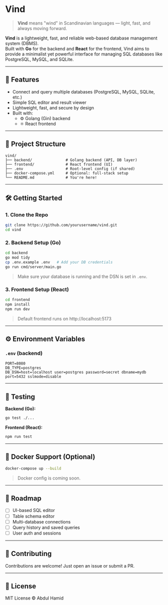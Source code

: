 # Vind

> **Vind** means "wind" in Scandinavian languages — light, fast, and always moving forward.

**Vind** is a lightweight, fast, and reliable web-based database management system (DBMS).  
Built with **Go** for the backend and **React** for the frontend, Vind aims to provide a minimalist yet powerful interface for managing SQL databases like PostgreSQL, MySQL, and SQLite.

---

## 🚀 Features

- Connect and query multiple databases (PostgreSQL, MySQL, SQLite, etc.)
- Simple SQL editor and result viewer
- Lightweight, fast, and secure by design
- Built with:
  - ⚙️ Golang (Gin) backend
  - ⚛️ React frontend

---

## 📁 Project Structure

```plaintext
vind/
├── backend/               # Golang backend (API, DB layer)
├── frontend/              # React frontend (UI)
├── .env                   # Root-level config (if shared)
├── docker-compose.yml     # Optional: full-stack setup
└── README.md              # You're here!
```

---

## 🛠️ Getting Started

### 1. Clone the Repo

```bash
git clone https://github.com/yourusername/vind.git
cd vind
```

### 2. Backend Setup (Go)

```bash
cd backend
go mod tidy
cp .env.example .env   # Add your DB credentials
go run cmd/server/main.go
```

> Make sure your database is running and the DSN is set in `.env`.

### 3. Frontend Setup (React)

```bash
cd frontend
npm install
npm run dev
```

> Default frontend runs on http://localhost:5173

---

## ⚙️ Environment Variables

### `.env` (backend)

```dotenv
PORT=8080
DB_TYPE=postgres
DB_DSN=host=localhost user=postgres password=secret dbname=mydb port=5432 sslmode=disable
```

---

## 🧪 Testing

**Backend (Go):**

```bash
go test ./...
```

**Frontend (React):**

```bash
npm run test
```

---

## 🐳 Docker Support (Optional)

```bash
docker-compose up --build
```

> Docker config is coming soon.

---

## 📌 Roadmap

- [ ] UI-based SQL editor
- [ ] Table schema editor
- [ ] Multi-database connections
- [ ] Query history and saved queries
- [ ] User auth and sessions

---

## 🤝 Contributing

Contributions are welcome! Just open an issue or submit a PR.

---

## 📄 License

MIT License © Abdul Hamid
